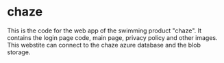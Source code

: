 # chaze
This is the code for the web app of the swimming product "chaze". It contains the login page code, main page, privacy policy and other images. 
This webstite can connect to the chaze azure database and the blob storage. 
